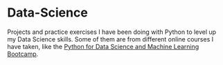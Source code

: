 # Data-Science

Projects and practice exercises I have been doing with Python to level up my Data Science skills. Some of them are from different online courses I have taken, like the [Python for Data Science and Machine Learning Bootcamp](https://www.udemy.com/course/python-for-data-science-and-machine-learning-bootcamp/).
